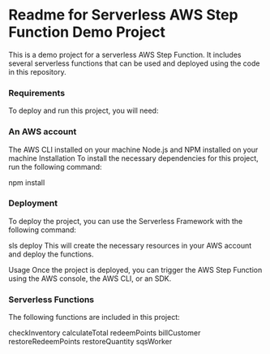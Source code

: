 # Readme for Serverless AWS Step Function Demo Project

This is a demo project for a serverless AWS Step Function. It includes several serverless functions that can be used and deployed using the code in this repository.

### Requirements
To deploy and run this project, you will need:

### An AWS account
The AWS CLI installed on your machine
Node.js and NPM installed on your machine
Installation
To install the necessary dependencies for this project, run the following command:

npm install
### Deployment
To deploy the project, you can use the Serverless Framework with the following command:

sls deploy
This will create the necessary resources in your AWS account and deploy the functions.

Usage
Once the project is deployed, you can trigger the AWS Step Function using the AWS console, the AWS CLI, or an SDK.

### Serverless Functions
The following functions are included in this project:

checkInventory
calculateTotal
redeemPoints
billCustomer
restoreRedeemPoints
restoreQuantity
sqsWorker